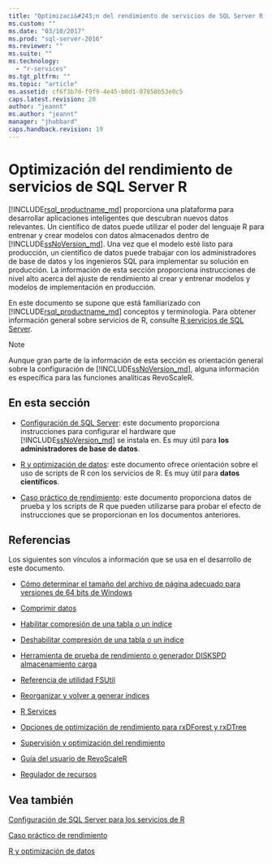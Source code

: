 ```yaml
---
title: "Optimizaci&#243;n del rendimiento de servicios de SQL Server R | Microsoft Docs"
ms.custom: ""
ms.date: "03/10/2017"
ms.prod: "sql-server-2016"
ms.reviewer: ""
ms.suite: ""
ms.technology: 
  - "r-services"
ms.tgt_pltfrm: ""
ms.topic: "article"
ms.assetid: cf6f3b7d-f9f9-4e45-b0d1-07850b53e0c5
caps.latest.revision: 20
author: "jeannt"
ms.author: "jeannt"
manager: "jhubbard"
caps.handback.revision: 19
---
```

# Optimizaci&#243;n del rendimiento de servicios de SQL Server R
[!INCLUDE[rsql_productname_md](../../includes/rsql-productname-md.md)] proporciona una plataforma para desarrollar aplicaciones inteligentes que descubran nuevos datos relevantes. Un científico de datos puede utilizar el poder del lenguaje R para entrenar y crear modelos con datos almacenados dentro de [!INCLUDE[ssNoVersion_md](../../includes/ssnoversion-md.md)]. Una vez que el modelo esté listo para producción, un científico de datos puede trabajar con los administradores de base de datos y los ingenieros SQL para implementar su solución en producción. La información de esta sección proporciona instrucciones de nivel alto acerca del ajuste de rendimiento al crear y entrenar modelos y modelos de implementación en producción.

En este documento se supone que está familiarizado con [!INCLUDE[rsql_productname_md](../../includes/rsql-productname-md.md)] conceptos y terminología. Para obtener información general sobre servicios de R, consulte [R servicios de SQL Server](../../advanced-analytics/r-services/sql-server-r-services.md).

> [!NOTE]
> Aunque gran parte de la información de esta sección es orientación general sobre la configuración de [!INCLUDE[ssNoVersion_md](../../includes/ssnoversion-md.md)], alguna información es específica para las funciones analíticas RevoScaleR.

## En esta sección

* [Configuración de SQL Server](../../advanced-analytics/r-services/sql-server-configuration-r-services.md): este documento proporciona instrucciones para configurar el hardware que [!INCLUDE[ssNoVersion_md](../../includes/ssnoversion-md.md)] se instala en. Es muy útil para __los administradores de base de datos__.

* [R y optimización de datos](../../advanced-analytics/r-services/r-and-data-optimization-r-services.md): este documento ofrece orientación sobre el uso de scripts de R con los servicios de R. Es muy útil para __datos científicos__.

* [Caso práctico de rendimiento](../../advanced-analytics/r-services/performance-case-study-r-services.md): este documento proporciona datos de prueba y los scripts de R que pueden utilizarse para probar el efecto de instrucciones que se proporcionan en los documentos anteriores.

## Referencias

Los siguientes son vínculos a información que se usa en el desarrollo de este documento.

* [Cómo determinar el tamaño del archivo de página adecuado para versiones de 64 bits de Windows](https://support.microsoft.com/kb/2860880)

* [Comprimir datos](../../relational-databases/data-compression/data-compression.md)

* [Habilitar compresión de una tabla o un índice](../../relational-databases/data-compression/enable-compression-on-a-table-or-index.md)

* [Deshabilitar compresión de una tabla o un índice](../../relational-databases/data-compression/disable-compression-on-a-table-or-index.md)

* [Herramienta de prueba de rendimiento o generador DISKSPD almacenamiento carga](https://github.com/microsoft/diskspd)

* [Referencia de utilidad FSUtil](https://technet.microsoft.com/library/cc753059.aspx)

* [Reorganizar y volver a generar índices](../../relational-databases/indexes/reorganize-and-rebuild-indexes.md)

* [R Services](../../advanced-analytics/r-services/r-services.md)

* [Opciones de optimización de rendimiento para rxDForest y rxDTree](https://support.microsoft.com/kb/3104235)

* [Supervisión y optimización del rendimiento](../../relational-databases/performance/monitor-and-tune-for-performance.md)

* [Guía del usuario de RevoScaleR](https://packages.revolutionanalytics.com/doc/7.0.0/win/RevoScaleR_Users_Guide.pdf)

* [Regulador de recursos](../../relational-databases/resource-governor/resource-governor.md)

## Vea también

 
 [Configuración de SQL Server para los servicios de R](../../advanced-analytics/r-services/sql-server-configuration-r-services.md)
 
 [Caso práctico de rendimiento](../../advanced-analytics/r-services/performance-case-study-r-services.md)
 
 [R y optimización de datos](../../advanced-analytics/r-services/r-and-data-optimization-r-services.md)